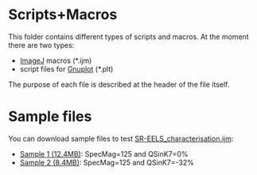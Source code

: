 Scripts+Macros
===============

This folder contains different types of scripts and macros. At the moment there are two types:

- [ImageJ][ij] macros (\*.ijm)
- script files for [Gnuplot][gnuplot] (\*.plt)


The purpose of each file is described at the header of the file itself.

Sample files
=============

You can download sample files to test [SR-EELS_characterisation.ijm][SR-EELS_c]:

*	[Sample 1 (12.4MB)][sample1]: SpecMag=125 and QSinK7=0%
*	[Sample 2 (8.4MB)][sample2]: SpecMag=125 and QSinK7=-32%


[ij]: http://rsbweb.nih.gov/ij/
[gnuplot]: http://www.gnuplot.info/
[SR-EELS_c]: https://github.com/EFTEMj/EFTEMj/blob/master/Scripts%2BMacros/SR-EELS_characterisation.ijm
[sample1]: http://www.entrup.com.de/Downloads/sample1.zip
[sample2]:http://www.entrup.com.de/Downloads/sample2.zip